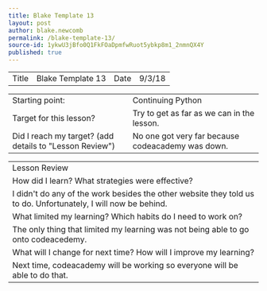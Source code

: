 ```yaml
---
title: Blake Template 13
layout: post
author: blake.newcomb
permalink: /blake-template-13/
source-id: 1ykwU3jBfo0Q1FkFOaDpmfwRuot5ybkp8m1_2nmnQX4Y
published: true
---
```

<table>
  <tr>
    <td>Title</td>
    <td>Blake Template 13</td>
    <td>Date</td>
    <td>9/3/18</td>
  </tr>
</table>


<table>
  <tr>
    <td>Starting point:</td>
    <td>Continuing Python</td>
  </tr>
  <tr>
    <td>Target for this lesson?</td>
    <td>Try to get as far as we can in the lesson.</td>
  </tr>
  <tr>
    <td>Did I reach my target?
(add details to "Lesson Review")</td>
    <td>No one got very far because codeacademy was down.</td>
  </tr>
</table>


<table>
  <tr>
    <td>Lesson Review</td>
  </tr>
  <tr>
    <td>How did I learn? What strategies were effective?</td>
  </tr>
  <tr>
    <td>I didn't do any of the work besides the other website they told us to do. Unfortunately, I will now be behind.</td>
  </tr>
  <tr>
    <td>What limited my learning? Which habits do I need to work on?</td>
  </tr>
  <tr>
    <td>The only thing that limited my learning was not being able to go onto codeacedemy. </td>
  </tr>
  <tr>
    <td>What will I change for next time? How will I improve my learning?</td>
  </tr>
  <tr>
    <td>Next time, codeacademy will be working so everyone will be able to do that.</td>
  </tr>
</table>


